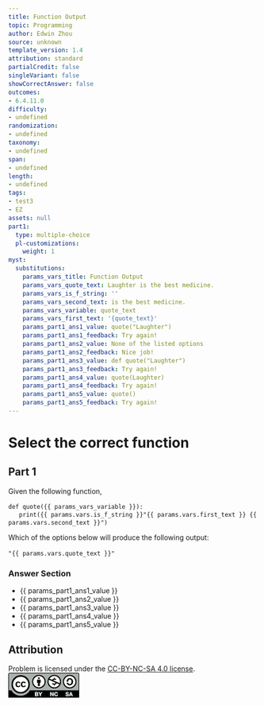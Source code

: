 ```yaml
---
title: Function Output
topic: Programming
author: Edwin Zhou
source: unknown
template_version: 1.4
attribution: standard
partialCredit: false
singleVariant: false
showCorrectAnswer: false
outcomes:
- 6.4.11.0
difficulty:
- undefined
randomization:
- undefined
taxonomy:
- undefined
span:
- undefined
length:
- undefined
tags:
- test3
- EZ
assets: null
part1:
  type: multiple-choice
  pl-customizations:
    weight: 1
myst:
  substitutions:
    params_vars_title: Function Output
    params_vars_quote_text: Laughter is the best medicine.
    params_vars_is_f_string: ''
    params_vars_second_text: is the best medicine.
    params_vars_variable: quote_text
    params_vars_first_text: '{quote_text}'
    params_part1_ans1_value: quote("Laughter")
    params_part1_ans1_feedback: Try again!
    params_part1_ans2_value: None of the listed options
    params_part1_ans2_feedback: Nice job!
    params_part1_ans3_value: def quote("Laughter")
    params_part1_ans3_feedback: Try again!
    params_part1_ans4_value: quote(Laughter)
    params_part1_ans4_feedback: Try again!
    params_part1_ans5_value: quote()
    params_part1_ans5_feedback: Try again!
---
```

# Select the correct function

## Part 1

Given the following function,

```
def quote({{ params_vars_variable }}):
   print({{ params.vars.is_f_string }}"{{ params.vars.first_text }} {{ params.vars.second_text }}")
```

Which of the options below will produce the following output:

`"{{ params.vars.quote_text }}"`

### Answer Section

- {{ params_part1_ans1_value }}
- {{ params_part1_ans2_value }}
- {{ params_part1_ans3_value }}
- {{ params_part1_ans4_value }}
- {{ params_part1_ans5_value }}

## Attribution

Problem is licensed under the [CC-BY-NC-SA 4.0 license](https://creativecommons.org/licenses/by-nc-sa/4.0/).<br> ![The Creative Commons 4.0 license requiring attribution-BY, non-commercial-NC, and share-alike-SA license.](https://raw.githubusercontent.com/firasm/bits/master/by-nc-sa.png)